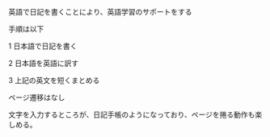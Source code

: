 英語で日記を書くことにより、英語学習のサポートをする

手順は以下

1 日本語で日記を書く

2 日本語を英語に訳す

3 上記の英文を短くまとめる



ページ遷移はなし

文字を入力するところが、日記手帳のようになっており、ページを捲る動作も楽しめる。
